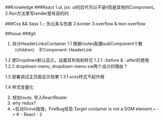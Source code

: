##Knowledge
###React
1.ul, jsx: ul的后代可以不是li而是其他的Component。
2.Run方法里写render是有目的的

###Css && Sass
1.:: 伪元素与伪类
2.border
3.overflow & text-overflow

##Issue
###git
1. 拆分HeaderLinksContainer
1.1 根据routes配置subComponent个数（children）
子Component: HeaderLink

1.2 使Dropdown默认显示，设置其布局和样式
1.2.1 ::before & ::after的使用
1.2.2 dropdown-menu, dropdown-menu-sw两个设计的理由？

1.3 部署调试主页面显示效果
1.3.1 scss样式不起作用

1.4 样式变量化

2. 规划route, 导入ReactRouter
3. why redux?
4. ~启动Grove报错，FireBug信息:Target container is not a DOM element.~ -> K - React - 2
